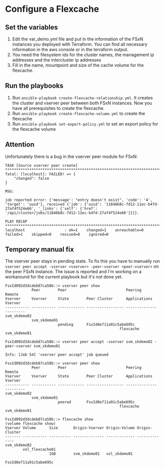 
# Configure a Flexcache

## Set the variables
1. Edit the var_demo.yml file and put in the information of the FSxN instances you deployed with Terraform. You can find all necessary information in the aws console or in the terraform output.
2. You need the filesystem ids for the cluster names, the management ip addresses and the intercluster ip addresses
3. Fill in the name, mountpoint and size of the cache volume for the flexcache.

## Run the playbooks
1. Run `ansible-playbook create-flexcache-relationship.yml`. It creates the cluster and vserver peer between both FSxN instances. Now you have all prerequisites to create the flexcache.
2. Run `ansible-playbook create-flexcache-volume.yml` to create the flexcache
3. Run `ansible-playbook set-export-policy.yml` to set an export policy for the flexcache volume

## Attention
Unfortunately there is a bug in the vserver peer module for FSxN:

    TASK [Source vserver peer create] ***********************************************************************************************************************************
    fatal: [localhost]: FAILED! => {
        "changed": false
    }

    MSG:

    job reported error: {'message': "entry doesn't exist", 'code': '4', 'target': 'uuid'}, received {'job': {'uuid': '11846b8c-7d12-11ec-b4fd-27af4f524e66', '_links': {'self': {'href': '/api/cluster/jobs/11846b8c-7d12-11ec-b4fd-27af4f524e66'}}}}.

    PLAY RECAP **********************************************************************************************************************************************************
    localhost                  : ok=1    changed=1    unreachable=0    failed=1    skipped=0    rescued=0    ignored=0   


## Temporary manual fix
The vserver peer stays in pending state. To fix this you have to manually run `vserver peer accept -vserver <vserver> -peer-vserver <peer-vserver>` on the peer FSxN instance. The issue is reported and I'm working on a workaround for the current playbook but it's not done yet.

    FsxId092d3dcdeb87ca58b::> vserver peer show
                Peer        Peer                           Peering        Remote
    Vserver     Vserver     State        Peer Cluster      Applications   Vserver
    ----------- ----------- ------------ ----------------- -------------- ---------
    svm_skdemo02 
                svm_skdemo01 
                            pending      FsxId0e711a91c5abe695c 
                                                        flexcache      svm_skdemo01

    FsxId092d3dcdeb87ca58b::> vserver peer accept -vserver svm_skdemo02 -peer-vserver svm_skdemo01 

    Info: [Job 54] 'vserver peer accept' job queued 

    FsxId092d3dcdeb87ca58b::> vserver peer show
                Peer        Peer                           Peering        Remote
    Vserver     Vserver     State        Peer Cluster      Applications   Vserver
    ----------- ----------- ------------ ----------------- -------------- ---------
    svm_skdemo02 
                svm_skdemo01 
                            peered       FsxId0e711a91c5abe695c 
                                                        flexcache      svm_skdemo01

    FsxId092d3dcdeb87ca58b::> flexcache show
    (volume flexcache show)
    Vserver Volume      Size       Origin-Vserver Origin-Volume Origin-Cluster
    ------- ----------- ---------- -------------- ------------- --------------
    svm_skdemo02 
            vol_flexcache01 
                        1GB        svm_skdemo01   vol_skdemo01  
                                                        FsxId0e711a91c5abe695c
